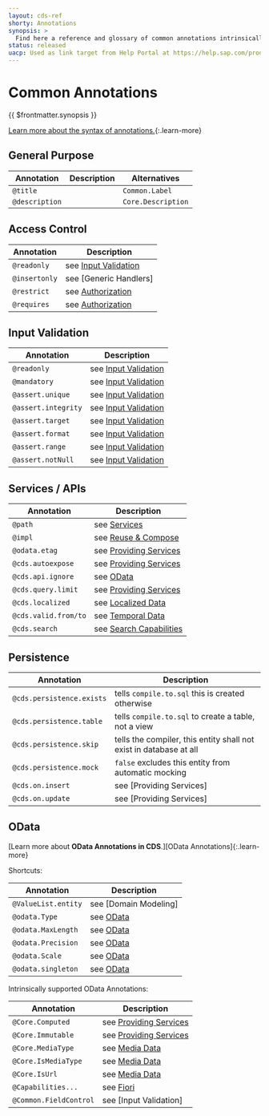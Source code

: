 ```yaml
---
layout: cds-ref
shorty: Annotations
synopsis: >
  Find here a reference and glossary of common annotations intrinsically supported by the CDS compiler and runtimes.
status: released
uacp: Used as link target from Help Portal at https://help.sap.com/products/BTP/65de2977205c403bbc107264b8eccf4b/855e00bd559742a3b8276fbed4af1008.html
---
```


# Common Annotations

{{ $frontmatter.synopsis }}

[Learn more about the syntax of annotations.](./cdl#annotations){:.learn-more}


## General Purpose

| Annotation     | Description | Alternatives       |
|----------------|-------------|--------------------|
| `@title`       |             | `Common.Label`     |
| `@description` |             | `Core.Description` |


## Access Control

| Annotation    | Description                                                       |
|---------------|-------------------------------------------------------------------|
| `@readonly`   | see [Input Validation](../guides/providing-services/#readonly)    |
| `@insertonly` | see [Generic Handlers]                                            |
| `@restrict`   | see [Authorization](../guides/authorization/#restrict-annotation) |
| `@requires`   | see [Authorization](../guides/authorization/#requires)            |


## Input Validation

| Annotation          | Description                                                          |
|---------------------|----------------------------------------------------------------------|
| `@readonly `        | see [Input Validation](../guides/providing-services/#readonly)       |
| `@mandatory`        | see [Input Validation](../guides/providing-services/#mandatory)      |
| `@assert.unique`    | see [Input Validation](../guides/providing-services/#unique)         |
| `@assert.integrity` | see [Input Validation](../guides/providing-services/#refs)           |
| `@assert.target`    | see [Input Validation](../guides/providing-services/#assert-target)  |
| `@assert.format`    | see [Input Validation](../guides/providing-services/#assert-format)  |
| `@assert.range`     | see [Input Validation](../guides/providing-services/#assert-range)   |
| `@assert.notNull`   | see [Input Validation](../guides/providing-services/#assert-notNull) |




## Services / APIs

| Annotation           | Description                                                                      |
|----------------------|----------------------------------------------------------------------------------|
| `@path`              | see [Services](./cdl#service-definitions)                                        |
| `@impl`              | see [Reuse & Compose](../guides/extensibility/composition#reuse-code)            |
| `@odata.etag`        | see [Providing Services](../guides/providing-services/#etag)                     |
| `@cds.autoexpose`    | see [Providing Services](../guides/providing-services/#auto-exposed-entities)    |
| `@cds.api.ignore`    | see [OData](../advanced/odata#omitting-elements-from-apis)                       |
| `@cds.query.limit`   | see [Providing Services](../guides/providing-services/#annotation-cdsquerylimit) |
| `@cds.localized`     | see [Localized Data](../guides/localized-data/#read-operations)                  |
| `@cds.valid.from/to` | see [Temporal Data](../guides/temporal-data/#using-annotations-cdsvalidfromto)   |
| `@cds.search`        | see [Search Capabilities](../guides/providing-services/#searching-data)          |

## Persistence

| Annotation                | Description                                                        |
|---------------------------|--------------------------------------------------------------------|
| `@cds.persistence.exists` | tells `compile.to.sql` this is created otherwise                   |
| `@cds.persistence.table`  | tells `compile.to.sql` to create a table, not a view               |
| `@cds.persistence.skip`   | tells the compiler, this entity shall not exist in database at all |
| `@cds.persistence.mock`   | `false` excludes this entity from automatic mocking                |
| `@cds.on.insert`          | see [Providing Services]                                           |
| `@cds.on.update`          | see [Providing Services]                                           |


## OData

[Learn more about **OData Annotations in CDS**.][OData Annotations]{:.learn-more}

Shortcuts:

| Annotation          | Description                                          |
|---------------------|------------------------------------------------------|
| `@ValueList.entity` | see [Domain Modeling]                                |
| `@odata.Type`       | see [OData](../advanced/odata#override-type-mapping) |
| `@odata.MaxLength`  | see [OData](../advanced/odata#override-type-mapping) |
| `@odata.Precision`  | see [OData](../advanced/odata#override-type-mapping) |
| `@odata.Scale`      | see [OData](../advanced/odata#override-type-mapping) |
| `@odata.singleton`  | see [OData](../advanced/odata#singletons)            |

Intrinsically supported OData Annotations:

| Annotation             | Description                                                      |
|------------------------|------------------------------------------------------------------|
| `@Core.Computed`       | see [Providing Services](../guides/providing-services/#readonly) |
| `@Core.Immutable`      | see [Providing Services](../guides/providing-services/#readonly) |
| `@Core.MediaType`      | see [Media Data](../guides/media-data/)                          |
| `@Core.IsMediaType`    | see [Media Data](../guides/media-data/)                          |
| `@Core.IsUrl`          | see [Media Data](../guides/media-data/)                          |
| `@Capabilities...`     | see [Fiori](../advanced/fiori)                                   |
| `@Common.FieldControl` | see [Input Validation]                                           |
